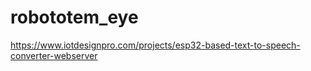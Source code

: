# robototem_eye

https://www.iotdesignpro.com/projects/esp32-based-text-to-speech-converter-webserver